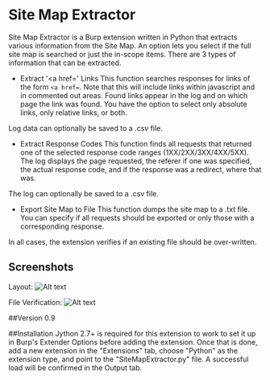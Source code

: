 # Site Map Extractor

Site Map Extractor is a Burp extension written in Python that extracts various information from the Site Map. An option lets you select if the full site map is searched or just the in-scope items. There are 3 types of information that can be extracted.

* Extract '<a href=' Links
This function searches responses for links of the form ```<a href=```. Note that this will include links within javascript and in commented out areas. Found links appear in the log and on which page the link was found. You have the option to select only absolute links, only relative links, or both.

Log data can optionally be saved to a .csv file.

* Extract Response Codes
This function finds all requests that returned one of the selected response code ranges (1XX/2XX/3XX/4XX/5XX). The log displays the page requested, the referer if one was specified, the actual response code, and if the response was a redirect, where that was.

The log can optionally be saved to a .csv file.

* Export Site Map to File
This function dumps the site map to a .txt file. You can specify if all requests should be exported or only those with a corresponding response.

In all cases, the extension verifies if an existing file should be over-written.

## Screenshots
Layout:
![Alt text](/Screenshots/SME_screenshot1.jpg?raw=true "Layout")

File Verification:
![Alt text](/Screenshots/SME_screenshot2.jpb?raw=true "File Verification")

##Version
0.9

##Installation
Jython 2.7+ is required for this extension to work  to set it up in Burp's Extender Options before adding the extension. Once that is done, add a new extension in the "Extensions" tab, choose "Python" as the extension type, and point to the "SiteMapExtractor.py" file. A successful load will be confirmed in the Output tab.



